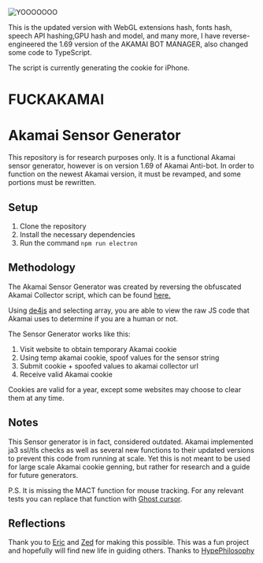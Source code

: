 
![YOOOOOOO](https://github.com/luluhoc/akamai_sensor_generator_1.69/blob/main/screenshot/Screenshot_3.png?raw=true)

This is the updated version with WebGL extensions hash, fonts hash, speech API hashing,GPU hash and model, and many more, I have reverse-engineered the 1.69 version of the AKAMAI BOT MANAGER, also changed some code to TypeScript.

The script is currently generating the cookie for iPhone.

FUCKAKAMAI
===
# Akamai Sensor Generator
This repository is for research purposes only. It is a functional Akamai sensor generator, however is on version 1.69 of Akamai Anti-bot. In order to function on the newest Akamai version, it must be revamped, and some portions must be rewritten.



## Setup
1. Clone the repository
2. Install the necessary dependencies
3. Run the command `npm run electron`

## Methodology
The Akamai Sensor Generator was created by reversing the obfuscated Akamai Collector script, which can be found [here.](https://us.louisvuitton.com/bundles/f07e41afui210f89b730060204942b)

Using [de4js](https://lelinhtinh.github.io/de4js/) and selecting array, you are able to view the raw JS code that Akamai uses to determine if you are a human or not.

The Sensor Generator works like this:
1. Visit website to obtain temporary Akamai cookie
2. Using temp akamai cookie, spoof values for the sensor string
3. Submit cookie + spoofed values to akamai collector url
4. Receive valid Akamai cookie

Cookies are valid for a year, except some websites may choose to clear them at any time.

## Notes
This Sensor generator is in fact, considered outdated. Akamai implemented ja3 ssl/tls checks as well as several new functions to their updated versions to prevent this code from running at scale. Yet this is not meant to be used for large scale Akamai cookie genning, but rather for research and a guide for future generators.

P.S. It is missing the MACT function for mouse tracking. For any relevant tests you can replace that function with [Ghost cursor](https://www.npmjs.com/package/ghost-cursor).

## Reflections
Thank you to [Eric](https://github.com/ericz99) and [Zed](https://github.com/zedd3v) for making this possible. This was a fun project and hopefully will find new life in guiding others. Thanks to [HypePhilosophy](https://github.com/HypePhilosophy/Akamai_Sensor_Generator)

